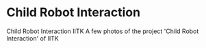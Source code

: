 # Child Robot Interaction
 Child Robot Interaction IITK
A few photos of the project 'Child Robot Interaction' of IITK